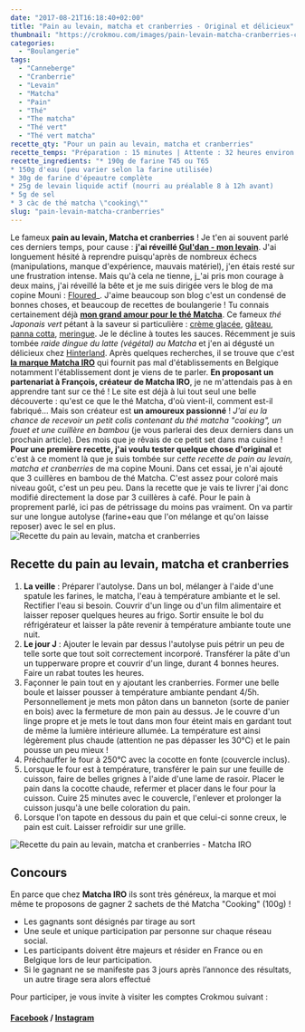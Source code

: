 ```yaml
---
date: "2017-08-21T16:18:40+02:00"
title: "Pain au levain, matcha et cranberries - Original et délicieux"
thumbnail: "https://crokmou.com/images/pain-levain-matcha-cranberries-crokmou-blog-cuisine-voyage-belgique-1.jpg"
categories:
  - "Boulangerie"
tags:
  - "Canneberge"
  - "Cranberrie"
  - "Levain"
  - "Matcha"
  - "Pain"
  - "Thé"
  - "The matcha"
  - "Thé vert"
  - "Thé vert matcha"
recette_qty: "Pour un pain au levain, matcha et cranberries"
recette_temps: "Préparation : 15 minutes | Attente : 32 heures environ | Cuisson : 40 minutes"
recette_ingredients: "* 190g de farine T45 ou T65
* 150g d'eau (peu varier selon la farine utilisée)
* 30g de farine d'épeautre complète
* 25g de levain liquide actif (nourri au préalable 8 à 12h avant)
* 5g de sel
* 3 càc de thé matcha \"cooking\""
slug: "pain-levain-matcha-cranberries"
---
```


Le fameux **pain au levain, Matcha et cranberries** ! Je t'en ai souvent parlé ces derniers temps, pour cause : **j'ai réveillé [Gul'dan - mon levain](http://www.crokmou.com/2014/06/levain-fait-maison)**. J'ai longuement hésité à reprendre puisqu'après de nombreux échecs (manipulations, manque d'expérience, mauvais matériel), j'en étais resté sur une frustration intense. Mais qu'à cela ne tienne, j_'ai pris mon courage à deux mains, j'ai réveillé la bête et je me suis dirigée vers le blog de ma copine Mouni : [Floured](http://www.floured.fr/)_. J'aime beaucoup son blog c'est un condensé de bonnes choses, et beaucoup de recettes de boulangerie ! Tu connais certainement déjà **[mon grand amour pour le thé Matcha](https://www.crokmou.com/tag/matcha)**. Ce fameux _thé Japonais vert_ pétant à la saveur si particulière : [crème glacée](http://www.crokmou.com/2014/03/glaces-the-vert-matcha-et-sesame-noir), [gâteau](http://www.crokmou.com/2013/09/moelleux-au-sesame-noir-the-vert-matcha), [panna cotta](http://www.crokmou.com/2016/06/panna-cotta-au-the-matcha-rhubarbe-poelee), [meringue](http://www.crokmou.com/2016/12/meringues-sapin-au-the-matcha-et-chocolat-chaud). Je le décline à toutes les sauces. Récemment je suis tombée _raide dingue du latte (végétal) au Matcha_ et j'en ai dégusté un délicieux chez [Hinterland](http://hntrlnd.be/fr). Après quelques recherches, il se trouve que c'est **[la marque Matcha IRO](https://matcha-iro.com/)** qui fournit pas mal d'établissements en Belgique notamment l'établissement dont je viens de te parler. **En proposant un partenariat à François, créateur de Matcha IRO**, je ne m'attendais pas à en apprendre tant sur ce thé ! Le site est déjà à lui tout seul une belle découverte : qu'est ce que le thé Matcha, d'où vient-il, comment est-il fabriqué... Mais son créateur est **un amoureux passionné** ! _J'ai eu la chance de recevoir un petit colis contenant du thé matcha "cooking", un fouet et une cuillère en bambou_ (je vous parlerai des deux derniers dans un prochain article). Des mois que je rêvais de ce petit set dans ma cuisine ! **Pour une première recette, j'ai voulu tester quelque chose d'original** et c'est à ce moment là que je suis tombée sur _cette recette de pain au levain, matcha et cranberries_ de ma copine Mouni. Dans cet essai, je n'ai ajouté que 3 cuillères en bambou de thé Matcha. C'est assez pour coloré mais niveau goût, c'est un peu peu. Dans la recette que je vais te livrer j'ai donc modifié directement la dose par 3 cuillères à café. Pour le pain à proprement parlé, ici pas de pétrissage du moins pas vraiment. On va partir sur une longue autolyse (farine+eau que l'on mélange et qu'on laisse reposer) avec le sel en plus. ![Recette du pain au levain, matcha et cranberries](https://crokmou.com/images/pain-levain-matcha-cranberries-crokmou-blog-cuisine-voyage-belgique.jpg "Recette du pain au levain, matcha et cranberries")

## **Recette du pain au levain, matcha et cranberries**

1.  **La veille** : Préparer l'autolyse. Dans un bol, mélanger à l'aide d'une spatule les farines, le matcha, l'eau à température ambiante et le sel. Rectifier l'eau si besoin. Couvrir d'un linge ou d'un film alimentaire et laisser reposer quelques heures au frigo. Sortir ensuite le bol du réfrigérateur et laisser la pâte revenir à température ambiante toute une nuit.
2.  **Le jour J** : Ajouter le levain par dessus l'autolyse puis pétrir un peu de telle sorte que tout soit correctement incorporé. Transférer la pâte d'un un tupperware propre et couvrir d'un linge, durant 4 bonnes heures. Faire un rabat toutes les heures.
3.  Façonner le pain tout en y ajoutant les cranberries. Former une belle boule et laisser pousser à température ambiante pendant 4/5h. Personnellement je mets mon pâton dans un banneton (sorte de panier en bois) avec la fermeture de mon pain au dessus. Je le couvre d'un linge propre et je mets le tout dans mon four éteint mais en gardant tout de même la lumière intérieure allumée. La température est ainsi légèrement plus chaude (attention ne pas dépasser les 30°C) et le pain pousse un peu mieux !
4.  Préchauffer le four à 250°C avec la cocotte en fonte (couvercle inclus).
5.  Lorsque le four est à température, transférer le pain sur une feuille de cuisson, faire de belles grignes à l'aide d'une lame de rasoir. Placer le pain dans la cocotte chaude, refermer et placer dans le four pour la cuisson. Cuire 25 minutes avec le couvercle, l'enlever et prolonger la cuisson jusqu'à une belle coloration du pain.
6.  Lorsque l'on tapote en dessous du pain et que celui-ci sonne creux, le pain est cuit. Laisser refroidir sur une grille.

![Recette du pain au levain, matcha et cranberries - Matcha IRO](https://crokmou.com/images/partenariat-matcha-iro-pain-levain-matcha-cranberries-crokmou-blog-cuisine-voyage-belgique-1.jpg "Recette du pain au levain, matcha et cranberries - Matcha IRO")

## **Concours**

En parce que chez **Matcha IRO** ils sont très généreux, la marque et moi même te proposons de gagner 2 sachets de thé Matcha "Cooking" (100g) !

*   Les gagnants sont désignés par tirage au sort
*   Une seule et unique participation par personne sur chaque réseau social.
*   Les participants doivent être majeurs et résider en France ou en Belgique lors de leur participation.
*   Si le gagnant ne se manifeste pas 3 jours après l’annonce des résultats, un autre tirage sera alors effectué

Pour participer, je vous invite à visiter les comptes Crokmou suivant :

#### [Facebook](https://www.facebook.com/crokmou.blog/posts/1508026289265760) / [Instagram](https://www.instagram.com/p/BYDymjNlor7/?taken-by=crokmou.blog)